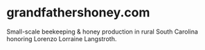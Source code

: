 # grandfathershoney.com
Small-scale beekeeping &amp; honey production in rural South Carolina honoring Lorenzo Lorraine Langstroth.
